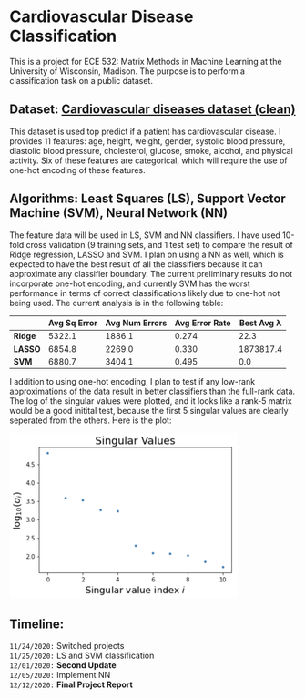# Cardiovascular Disease Classification

This is a project for ECE 532: Matrix Methods in Machine Learning at the University of Wisconsin, Madison. The purpose is to perform a classification task on a public dataset.

## Dataset: [Cardiovascular diseases dataset (clean)](https://www.kaggle.com/aiaiaidavid/cardio-data-dv13032020)

This dataset is used top predict if a patient has cardiovascular disease. I provides 11 features: age, height, weight, gender, systolic blood pressure, diastolic blood pressure, cholesterol, glucose, smoke, alcohol, and physical activity. Six of these features are categorical, which will require the use of one-hot encoding of these features. 

## Algorithms: Least Squares (LS), Support Vector Machine (SVM), Neural Network (NN)

The feature data will be used in LS, SVM and NN classifiers. I have used 10-fold cross validation (9 training sets, and 1 test set) to compare the result of Ridge regression, LASSO and SVM. I plan on using a NN as well, which is expected to have the best result of all the classifiers because it can approximate any classifier boundary. The current preliminary results do not incorporate one-hot encoding, and currently SVM has the worst performance in terms of correct classifications likely due to one-hot not being used. The current analysis is in the following table:

|           | Avg Sq Error | Avg Num Errors | Avg Error Rate | Best Avg λ |
| --------- | ------------ | -------------- | -------------- | ---------- |
| **Ridge** |       5322.1 |         1886.1 |          0.274 |       22.3 |
| **LASSO** |       6854.8 |         2269.0 |          0.330 |  1873817.4 |
|   **SVM** |       6880.7 |         3404.1 |          0.495 |        0.0 |

I addition to using one-hot encoding, I plan to test if any low-rank approximations of the data result in better classifiers than the full-rank data. The log of the singular values were plotted, and it looks like a rank-5 matrix would be a good initital test, because the first 5 singular values are clearly seperated from the others. Here is the plot:

<img src="https://github.com/seqwalt/ME532_project/blob/master/media/singular_vals.PNG" alt="singular values" width="400">

## Timeline:
`11/24/2020:` Switched projects  
`11/25/2020:` LS and SVM classification  
`12/01/2020:` **Second Update**  
`12/05/2020:` Implement NN  
`12/12/2020:` **Final Project Report**  

